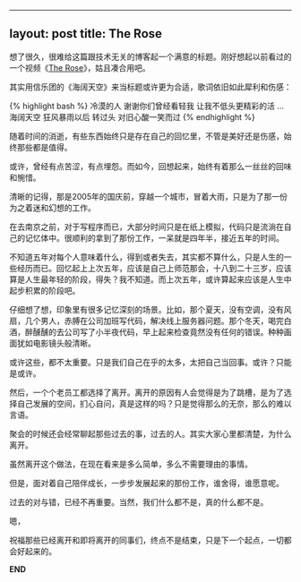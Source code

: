 
---
layout: post
title: The Rose
---

想了很久，很难给这篇跟技术无关的博客起一个满意的标题。刚好想起以前看过的一个视频《[The Rose](http://v.youku.com/v_show/id_XMjIzOTQyMDQ=.html)》，姑且凑合用吧。

其实用信乐团的《海阔天空》来当标题或许更为合适，歌词依旧如此犀利和伤感：

{% highlight bash %}
    冷漠的人 谢谢你们曾经看轻我
    让我不低头更精彩的活
    …
    海阔天空 狂风暴雨以后
    转过头 对旧心酸一笑而过
{% endhighlight %}

随着时间的消逝，有些东西始终只是存在自己的回忆里，不管是美好还是伤感，始终那些都是值得。

或许，曾经有点苦涩，有点埋怨。而如今，回想起来，始终有着那么一丝丝的回味和惋惜。

清晰的记得，那是2005年的国庆前，穿越一个城市，冒着大雨，只是为了那一份为之着迷和幻想的工作。

在去南京之前，对于写程序而已，大部分时间只是在纸上模拟，代码只是流淌在自己的记忆体中。很顺利的拿到了那份工作，一呆就是四年半，接近五年的时间。

不知道五年对每个人意味着什么，得到或者失去，其实都不算什么，只是人生的一些经历而已。回忆起上上次五年，应该是自己上师范那会，十八到二十三岁，应该算是人生最年轻的阶段，得失？我不知道。而上次五年，或许算起来应该是人生中起步积累的阶段吧。

仔细想了想，印象里有很多记忆深刻的场景。比如，那个夏天，没有空调，没有风扇，几个男人，赤膊在公司加班写代码，解决线上服务器问题。那个冬天，喝完白酒，醉醺醺的去公司写了小半夜代码，早上起来检查竟然没有任何的错误。种种画面犹如电影镜头般清晰。

或许这些，都不太重要。只是我们自己在乎的太多，太把自己当回事。或许？只能是或许。

然后，一个个老员工都选择了离开。离开的原因有人会觉得是为了跳槽，是为了选择自己发展的空间，扪心自问，真是这样的吗？只是觉得那么的无奈，那么的难以言语。

聚会的时候还会经常聊起那些过去的事，过去的人。其实大家心里都清楚，为什么离开。

虽然离开这个做法，在现在看来是多么简单，多么不需要理由的事情。

但是，面对着自己陪伴成长，一步步发展起来的那份工作，谁舍得，谁愿意呢。

过去的对与错，已经不再重要。当然，我们什么都不是，真的什么都不是。

嗯，

祝福那些已经离开和即将离开的同事们，终点不是结束，只是下一个起点，一切都会好起来的。

__END__
